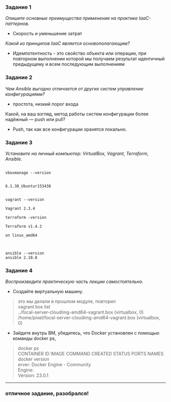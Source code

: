 ### Задание 1
<i>Опишите основные преимущества применения на практике IaaC-паттернов.</i>
* Скорость и уменьшение затрат

<i>Какой из принципов IaaC является основополагающим?</i>
* Идемпотентность -  это свойство объекта
или операции, при повторном выполнении
которой мы получаем результат идентичный
предыдущему и всем последующим
выполнениям

### Задание 2
<i>Чем Ansible выгодно отличается от других систем управление конфигурациями?</i>
* простота, низкий порог входа

</i>Какой, на ваш взгляд, метод работы систем конфигурации более надёжный — push или pull?</i>
* Push, так как все конфигурации хранятся локально.

### Задание 3
<i>Установите на личный компьютер:
VirtualBox,
Vagrant,
Terraform,
Ansible.</i>

<code> 
vboxmanage --version

6.1.38_Ubuntur153438  
</code>    

<code>vagrant --version  
Vagrant 2.3.4
</code> 

<code>terraform -version  
Terraform v1.4.2  
on linux_amd64  
</code>

<code>
ansible --version  
ansible 2.10.8  
</code>


### Задание 4
<i>Воспроизведите практическую часть лекции самостоятельно.</i>  
* Создайте виртуальную машину.
> это мы делали в прошлом модуле, повторил  
>vagrant box list  
../focal-server-cloudimg-amd64-vagrant.box          (virtualbox, 0)  
/home/pixel/focal-server-cloudimg-amd64-vagrant.box (virtualbox, 0)  


* Зайдите внутрь ВМ, убедитесь, что Docker установлен с помощью команды docker ps,  
> docker ps  
CONTAINER ID   IMAGE     COMMAND   CREATED   STATUS    PORTS     NAMES  
docker version  
erver: Docker Engine - Community  
 Engine:  
  Version:          23.0.1  
<hr>

### отличное задание, разобрался!  
